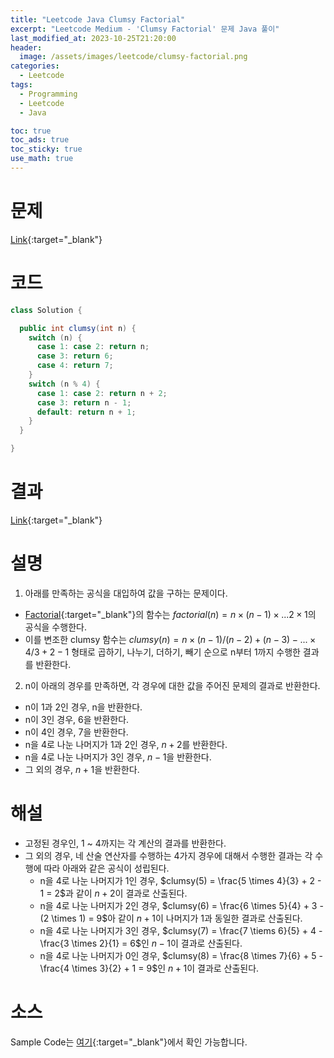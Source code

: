```yaml
---
title: "Leetcode Java Clumsy Factorial"
excerpt: "Leetcode Medium - 'Clumsy Factorial' 문제 Java 풀이"
last_modified_at: 2023-10-25T21:20:00
header:
  image: /assets/images/leetcode/clumsy-factorial.png
categories:
  - Leetcode
tags:
  - Programming
  - Leetcode
  - Java

toc: true
toc_ads: true
toc_sticky: true
use_math: true
---
```

# 문제
[Link](https://leetcode.com/problems/clumsy-factorial){:target="_blank"}

# 코드
```java
class Solution {

  public int clumsy(int n) {
    switch (n) {
      case 1: case 2: return n;
      case 3: return 6;
      case 4: return 7;
    }
    switch (n % 4) {
      case 1: case 2: return n + 2;
      case 3: return n - 1;
      default: return n + 1;
    }
  }

}
```

# 결과
[Link](https://leetcode.com/problems/clumsy-factorial/submissions/1082957179/){:target="_blank"}

# 설명
1. 아래를 만족하는 공식을 대입하여 값을 구하는 문제이다.
- [Factorial](https://en.wikipedia.org/wiki/Factorial){:target="_blank"}의 함수는 $factorial(n) = n \times (n - 1) \times ... 2 \times 1$의 공식을 수행한다.
- 이를 변조한 clumsy 함수는 $clumsy(n)= n \times (n - 1) / (n - 2) + (n - 3) - ... \times 4 / 3 + 2 - 1$ 형태로 곱하기, 나누기, 더하기, 빼기 순으로 n부터 1까지 수행한 결과를 반환한다.

2. n이 아래의 경우를 만족하면, 각 경우에 대한 값을 주어진 문제의 결과로 반환한다.
- n이 1과 2인 경우, n을 반환한다.
- n이 3인 경우, 6을 반환한다.
- n이 4인 경우, 7을 반환한다.
- n을 4로 나눈 나머지가 1과 2인 경우, $n + 2$를 반환한다.
- n을 4로 나눈 나머지가 3인 경우, $n - 1$을 반환한다.
- 그 외의 경우, $n + 1$을 반환한다.

# 해설
- 고정된 경우인, 1 ~ 4까지는 각 계산의 결과를 반환한다.
- 그 외의 경우, 네 산술 연산자를 수행하는 4가지 경우에 대해서 수행한 결과는 각 수행에 따라 아래와 같은 공식이 성립된다.
  - n을 4로 나눈 나머지가 1인 경우, $clumsy(5) = \frac{5 \times 4}{3} + 2 - 1 = 2$과 같이 $n + 2$이 결과로 산출된다.
  - n을 4로 나눈 나머지가 2인 경우, $clumsy(6) = \frac{6 \times 5}{4} + 3 - (2 \times 1) = 9$아 같이 $n + 1$이 나머지가 1과 동일한 결과로 산출된다.
  - n을 4로 나눈 나머지가 3인 경우, $clumsy(7) = \frac{7 \tiems 6}{5} + 4 - \frac{3 \times 2}{1} = 6$인 $n - 1$이 결과로 산출된다.
  - n을 4로 나눈 나머지가 0인 경우, $clumsy(8) = \frac{8 \times 7}{6} + 5 - \frac{4 \times 3}{2} + 1 = 9$인 $n + 1$이 결과로 산출된다.

# 소스
Sample Code는 [여기](https://github.com/GracefulSoul/leetcode/blob/master/src/main/java/gracefulsoul/problems/ClumsyFactorial.java){:target="_blank"}에서 확인 가능합니다.